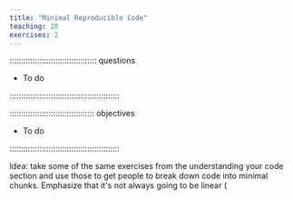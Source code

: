 ```yaml
---
title: "Minimal Reproducible Code"
teaching: 10
exercises: 2
---
```


:::::::::::::::::::::::::::::::::::::: questions 

- To do

::::::::::::::::::::::::::::::::::::::::::::::::

::::::::::::::::::::::::::::::::::::: objectives

- To do

::::::::::::::::::::::::::::::::::::::::::::::::

Idea: take some of the same exercises from the understanding your code section and use those to get people to break down code into minimal chunks. Emphasize that it's not always going to be linear (
